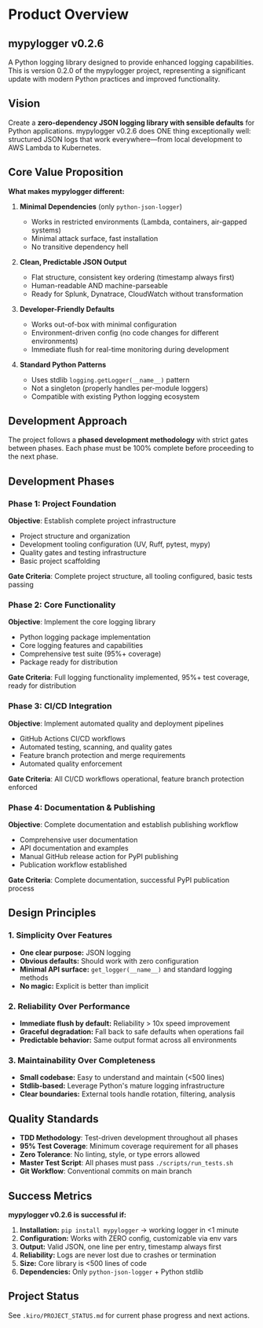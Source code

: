 # Product Overview

## mypylogger v0.2.6

A Python logging library designed to provide enhanced logging capabilities. This is version 0.2.0 of the mypylogger project, representing a significant update with modern Python practices and improved functionality.

## Vision

Create a **zero-dependency JSON logging library with sensible defaults** for Python applications. mypylogger v0.2.6 does ONE thing exceptionally well: structured JSON logs that work everywhere—from local development to AWS Lambda to Kubernetes.

## Core Value Proposition

**What makes mypylogger different:**
1. **Minimal Dependencies** (only `python-json-logger`)
   - Works in restricted environments (Lambda, containers, air-gapped systems)
   - Minimal attack surface, fast installation
   - No transitive dependency hell

2. **Clean, Predictable JSON Output**
   - Flat structure, consistent key ordering (timestamp always first)
   - Human-readable AND machine-parseable
   - Ready for Splunk, Dynatrace, CloudWatch without transformation

3. **Developer-Friendly Defaults**
   - Works out-of-box with minimal configuration
   - Environment-driven config (no code changes for different environments)
   - Immediate flush for real-time monitoring during development

4. **Standard Python Patterns**
   - Uses stdlib `logging.getLogger(__name__)` pattern
   - Not a singleton (properly handles per-module loggers)
   - Compatible with existing Python logging ecosystem

## Development Approach

The project follows a **phased development methodology** with strict gates between phases. Each phase must be 100% complete before proceeding to the next phase.

## Development Phases

### Phase 1: Project Foundation
**Objective**: Establish complete project infrastructure
- Project structure and organization
- Development tooling configuration (UV, Ruff, pytest, mypy)
- Quality gates and testing infrastructure
- Basic project scaffolding

**Gate Criteria**: Complete project structure, all tooling configured, basic tests passing

### Phase 2: Core Functionality
**Objective**: Implement the core logging library
- Python logging package implementation
- Core logging features and capabilities
- Comprehensive test suite (95%+ coverage)
- Package ready for distribution

**Gate Criteria**: Full logging functionality implemented, 95%+ test coverage, ready for distribution

### Phase 3: CI/CD Integration
**Objective**: Implement automated quality and deployment pipelines
- GitHub Actions CI/CD workflows
- Automated testing, scanning, and quality gates
- Feature branch protection and merge requirements
- Automated quality enforcement

**Gate Criteria**: All CI/CD workflows operational, feature branch protection enforced

### Phase 4: Documentation & Publishing
**Objective**: Complete documentation and establish publishing workflow
- Comprehensive user documentation
- API documentation and examples
- Manual GitHub release action for PyPI publishing
- Publication workflow established

**Gate Criteria**: Complete documentation, successful PyPI publication process

## Design Principles

### 1. Simplicity Over Features
- **One clear purpose:** JSON logging
- **Obvious defaults:** Should work with zero configuration
- **Minimal API surface:** `get_logger(__name__)` and standard logging methods
- **No magic:** Explicit is better than implicit

### 2. Reliability Over Performance
- **Immediate flush by default:** Reliability > 10x speed improvement
- **Graceful degradation:** Fall back to safe defaults when operations fail
- **Predictable behavior:** Same output format across all environments

### 3. Maintainability Over Completeness
- **Small codebase:** Easy to understand and maintain (<500 lines)
- **Stdlib-based:** Leverage Python's mature logging infrastructure
- **Clear boundaries:** External tools handle rotation, filtering, analysis

## Quality Standards

- **TDD Methodology**: Test-driven development throughout all phases
- **95% Test Coverage**: Minimum coverage requirement for all phases
- **Zero Tolerance**: No linting, style, or type errors allowed
- **Master Test Script**: All phases must pass `./scripts/run_tests.sh`
- **Git Workflow**: Conventional commits on main branch

## Success Metrics

**mypylogger v0.2.6 is successful if:**
1. **Installation:** `pip install mypylogger` → working logger in <1 minute
2. **Configuration:** Works with ZERO config, customizable via env vars
3. **Output:** Valid JSON, one line per entry, timestamp always first
4. **Reliability:** Logs are never lost due to crashes or termination
5. **Size:** Core library is <500 lines of code
6. **Dependencies:** Only `python-json-logger` + Python stdlib

## Project Status

See `.kiro/PROJECT_STATUS.md` for current phase progress and next actions.